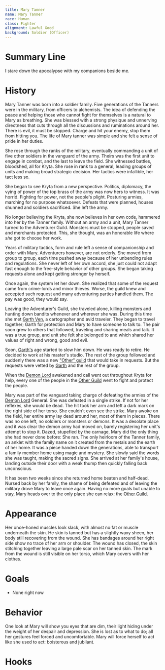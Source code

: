 ```yaml
---
title: Mary Tanner
name: Mary Tanner
race: Human
class: Fighter
alignment: Lawful Good
background: Soldier (Officer)
---
```



# Summary Line

I stare down the apocalypse with my companions beside me.

# History

Mary Tanner was born into a soldier family. Five generations of the Tanners were in the military, from officers to alchemists. The idea of defending the peace and helping those who cannot fight for themselves is a natural to Mary as breathing. She was blessed with a strong physique and unnerving directness that cuts through all the discussions and ruminations around her. There is evil, it must be stopped. Charge and hit your enemy, stop them from hitting you. The life of Mary tanner was simple and she felt a sense of pride in her duties.

She rose through the ranks of the military, eventually commanding a unit of five other soldiers in the vanguard of the army. Theirs was the first unit to engage in combat, and the last to leave the field. She witnessed battles, bloodshed, all for Kryta. She rose in rank to a general, leading groups of units and making broad strategic decision. Her tactics were infallible, her tact less so.

She began to see Kryta from a new perspective. Politics, diplomacy, the vying of power of the top brass of the army was now hers to witness. It was horrid. Fighting for power, not the people's plight. Posturing armies, marching for no purpose whatsoever. Defeats that were planned, houses shunned and soldiers sacrificed. She left the army.

No longer believing the Kryta, she now believes in her own code, hammered into her by the Tanner family. Without an army and a unit, Mary Tanner turned to the Adventurer Guild. Monsters must be stopped, people saved and merchants protected. This, she thought, was an honorable life where *she* got to choose her work.

Years of military tactics, form and rule left a sense of companionship and order with Mary. Adventurers however, are not orderly. She moved from group to group, each time pushed away because of her unbending rules and regulations. She never left of her own accord, she just could not adapt fast enough to the free-style behavior of other groups. She began taking requests alone and kept getting stronger by herself.

Once again, the system let her down. She realized that some of the request came from crime-lords and minor thieves. Worse, the guild knew and accepted such request and many adventuring parties handled them. The pay was good, they would say.

Leaving the Adventurer's Guild, she traveled alone, killing monsters and hunting down bandits whenever and wherever she was. During this time she met [Garth Ven](garth-ven.md), a cartographer and avid traveler. They began to travel together; Garth for protection and Mary to have someone to talk to. The pair soon grew to others that followed, traveling and sharing meals and talk. It was a true group, and unit she felt she belonged to and which shared her values of right and wrong, good and evil.

Soon, [Garth's](garth-ven.md) age started to slow him down. He was ready to retire. He decided to work at his master's studio. The rest of the group followed and suddenly there was a new ["Other" guild](../setting-world/other-guild.md) that would take in requests. But the requests were vetted by [Garth](garth-ven.md) and the rest of the group.

When the [Demon Lord](../setting-world/demon-lord.md) awakened and call went out throughout Kryta for help, every one of the people in the [Other Guild](../setting-world/other-guild.md) went to fight and protect the people.

Mary was part of the vanguard taking charge of defeating the armies of the [Demon Lord](../setting-world/demon-lord.md) General. She was defeated in a single strike. If not for her reflexes, she would be dead. The hit took her arm and left a dark mark on the right side of her torso. She couldn't even see the strike. Mary awoke on the field, her entire army lay dead around her, most of them in pieces. There was no one left, no soldiers or monsters or demons. It was a desolate place and it was clear the demon army had moved on, barely registering her unit's attempt to stop it. Dazed, stupefied by the carnage, Mary did the only thing she had never done before: She ran. The only heirloom of the Tanner family, an anklet with the family name on it created from the metals and the earth of her home. It was a piece handed down the generations, able to transport a family member home using magic and mystery. She slowly said the words she was taught, making the sacred signs. She arrived at her family's house, landing outside their door with a weak thump then quickly falling back unconscious.

It has been two weeks since she returned home beaten and half-dead. Nursed back by her family, the shame of being defeated and of leaving the military drove Mary to leave once again. Having no more goals but unable to stay, Mary heads over to the only place she can relax: the [Other Guild](../setting-world/other-guild.md).


# Appearance

Her once-honed muscles look slack, with almost no fat or muscle underneath the skin. He  skin is tanned but has a slightly waxy sheen, her body still recovering from the wound. She has bandages around her right side show no trace of her arm or shoulder. The wound has closed, the skin stitching together leaving a large pale scar on her tanned skin. The mark from the wound is still visible on her torso, which Mary covers with her clothes. 

# Goals

- None right now

# Behavior


One look at Mary will show you eyes that are dim, their light hiding under the weight of her despair and depression. She is lost as to what to do; all her gestures feel forced and uncomfortable. Mary will force herself to act like she used to act: boisterous and jubilant.


# Hooks


<!--  LocalWords:  Kryta
 -->
